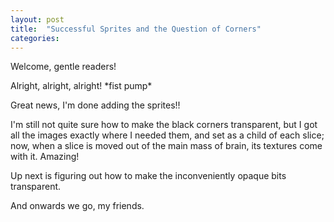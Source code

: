 ```yaml
---
layout: post
title:  "Successful Sprites and the Question of Corners"
categories:
---
```

Welcome, gentle readers!

Alright, alright, alright! \*fist pump\* 

Great news, I'm done adding the sprites!!

I'm still not quite sure how to make the black corners transparent, but I got all the images exactly where I needed them, and set as a child of each slice; now, when a slice is moved out of the main mass of brain, its textures come with it. Amazing!

Up next is figuring out how to make the inconveniently opaque bits transparent.

And onwards we go, my friends.

